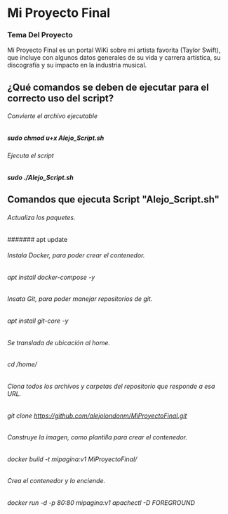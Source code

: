 # Mi Proyecto Final
### Tema Del Proyecto
Mi Proyecto Final es un portal WiKi sobre mi artista favorita (Taylor Swift), 
que incluye con algunos datos generales de su vida y carrera artística, su 
discografía y su impacto en la industria musical.

## ¿Qué comandos se deben de ejecutar para el correcto uso del script?
###### Convierte el archivo ejecutable
##### sudo chmod u+x Alejo_Script.sh

###### Ejecuta el script
##### sudo ./Alejo_Script.sh

## Comandos que ejecuta Script "Alejo_Script.sh"

###### Actualiza los paquetes. 
####### apt update

###### Instala Docker, para poder crear el contenedor.
###### apt install docker-compose -y

###### Insata Git, para poder manejar repositorios de git.
###### apt install git-core -y

###### Se translada de ubicación al home.
###### cd /home/

###### Clona todos los archivos y carpetas del repositorio que responde a esa URL.
###### git clone https://github.com/alejolondonm/MiProyectoFinal.git

###### Construye la imagen, como plantilla para crear el contenedor.
###### docker build -t mipagina:v1 MiProyectoFinal/

###### Crea el contenedor y lo enciende.
###### docker run -d -p 80:80 mipagina:v1 apachectl -D FOREGROUND
